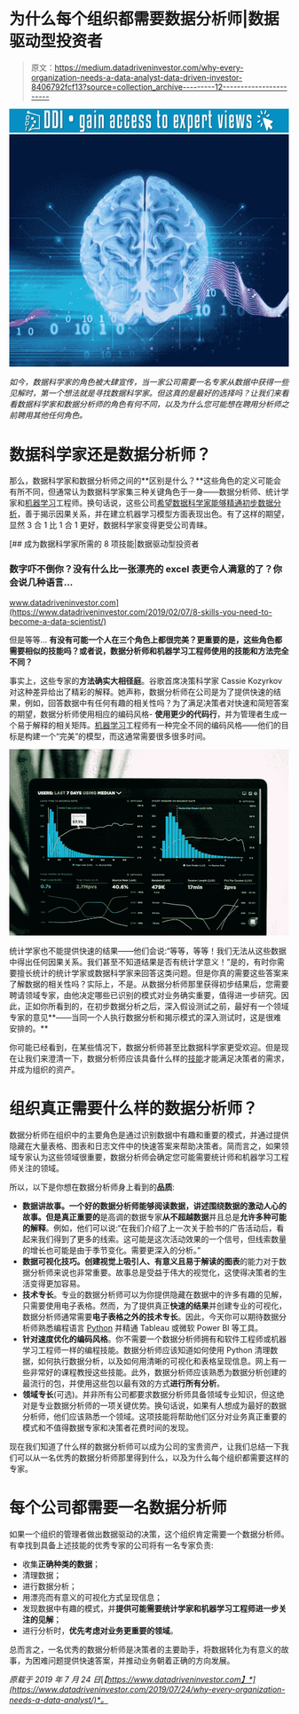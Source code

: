 # 为什么每个组织都需要数据分析师|数据驱动型投资者

> 原文：<https://medium.datadriveninvestor.com/why-every-organization-needs-a-data-analyst-data-driven-investor-8406792fcf13?source=collection_archive---------12----------------------->

[![](img/6032853977a6ada3230bfed48c85f8ff.png)](http://www.track.datadriveninvestor.com/1B9E)![](img/614f2d8d969e442aa46dd34332fa0ae8.png)

*如今，数据科学家的角色被大肆宣传，当一家公司需要一名专家从数据中获得一些见解时，第一个想法就是寻找数据科学家。但这真的是最好的选择吗？让我们来看看数据科学家和数据分析师的角色有何不同，以及为什么您可能想在聘用分析师之前聘用其他任何角色。*

# 数据科学家还是数据分析师？

那么，数据科学家和数据分析师之间的**区别是什么？**这些角色的定义可能会有所不同，但通常认为数据科学家集三种关键角色于一身——数据分析师、统计学家和[机器学习](https://www.datadriveninvestor.com/glossary/machine-learning/)工程师。换句话说，这些公司[希望数据科学家能够精通初步数据分析](https://academy.vertabelo.com/blog/from-data-analyst-to-data-scientist-new-skill-set-new-future/)，善于揭示因果关系，并在建立机器学习模型方面表现出色。有了这样的期望，显然 3 合 1 比 1 合 1 更好，数据科学家变得更受公司青睐。

[](https://www.datadriveninvestor.com/2019/02/07/8-skills-you-need-to-become-a-data-scientist/) [## 成为数据科学家所需的 8 项技能|数据驱动型投资者

### 数字吓不倒你？没有什么比一张漂亮的 excel 表更令人满意的了？你会说几种语言…

www.datadriveninvestor.com](https://www.datadriveninvestor.com/2019/02/07/8-skills-you-need-to-become-a-data-scientist/) 

但是等等… **有没有可能一个人在三个角色上都很完美？更重要的是，这些角色都需要相似的技能吗？或者说，数据分析师和机器学习工程师使用的技能和方法完全不同？**

事实上，这些专家的**方法确实大相径庭**。谷歌首席决策科学家 Cassie Kozyrkov 对这种差异给出了精彩的解释。她声称，数据分析师在公司是为了提供快速的结果，例如，回答数据中有任何有趣的相关性吗？为了满足决策者对快速和简短答案的期望，数据分析师使用相应的编码风格- **使用更少的代码行**，并为管理者生成一个易于解释的相关矩阵。[机器学习](https://www.datadriveninvestor.com/glossary/machine-learning/)工程师有一种完全不同的编码风格——他们的目标是构建一个“完美”的模型，而这通常需要很多很多时间。

![](img/7b5e72de96f1bd57f387afabb71882b3.png)

统计学家也不能提供快速的结果——他们会说:“等等，等等！我们无法从这些数据中得出任何因果关系。我们甚至不知道结果是否有统计学意义！”是的，有时你需要擅长统计的统计学家或数据科学家来回答这类问题。但是你真的需要这些答案来了解数据的相关性吗？实际上，不是。从数据分析师那里获得初步结果后，您需要聘请领域专家，由他决定哪些已识别的模式对业务确实重要，值得进一步研究。因此，正如你所看到的，在初步数据分析之后，深入假设测试之前，最好有一个领域专家的意见**——当同一个人执行数据分析和揭示模式的深入测试时，这是很难安排的。**

你可能已经看到，在某些情况下，数据分析师甚至比数据科学家更受欢迎。但是现在让我们来澄清一下，数据分析师应该具备什么样的[技能](https://www.datadriveninvestor.com/top-5-finance-business-skills/)才能满足决策者的需求，并成为组织的资产。

# 组织真正需要什么样的数据分析师？

数据分析师在组织中的主要角色是通过识别数据中有趣和重要的模式，并通过提供隐藏在大量表格、图表和日志文件中的快速答案来帮助决策者。简而言之，如果领域专家认为这些领域很重要，数据分析师会确定您可能需要统计师和机器学习工程师关注的领域。

所以，以下是你想在数据分析师身上看到的**品质**:

*   **数据讲故事。**一个好的数据分析师能够阅读数据，讲述围绕数据的激动人心的故事。但是真正**重要的**是高调的数据专家**从不超越数据**并且总是**允许多种可能的解释**。例如，他们可以说:“在我们介绍了上一次关于脸书的广告活动后，看起来我们得到了更多的线索。这可能是这次活动效果的一个信号，但线索数量的增长也可能是由于季节变化。需要更深入的分析。”
*   **数据可视化技巧。**创建**视觉上吸引人、有意义且易于解读的图表**的能力对于数据分析师来说也非常重要。故事总是受益于伟大的视觉化，这使得决策者的生活变得更加容易。
*   **技术专长**。专业的数据分析师可以为你提供隐藏在数据中的许多有趣的见解，只需要使用电子表格。然而，为了提供真正**快速的结果**并创建专业的可视化，数据分析师通常需要**电子表格之外的技术专长**。因此，今天你可以期待数据分析师熟悉编程语言 [Python](https://www.datadriveninvestor.com/glossary/python/) 并精通 Tableau 或微软 Power BI 等工具。
*   **针对速度优化的编码风格**。你不需要一个数据分析师拥有和软件工程师或机器学习工程师一样的编程技能。数据分析师应该知道如何使用 Python 清理数据，如何执行数据分析，以及如何用清晰的可视化和表格呈现信息。网上有一些非常好的课程教授这些技能。此外，数据分析师应该熟悉为数据分析创建的最流行的包，并使用这些包以最有效的方式**进行所有分析**。
*   **领域专长**(可选)。并非所有公司都要求数据分析师具备领域专业知识，但这绝对是专业数据分析师的一项关键优势。换句话说，如果有人想成为最好的数据分析师，他们应该熟悉一个领域。这项技能将帮助他们区分对业务真正重要的模式和不值得数据专家和决策者花费时间的发现。

现在我们知道了什么样的数据分析师可以成为公司的宝贵资产，让我们总结一下我们可以从一名优秀的数据分析师那里得到什么，以及为什么每个组织都需要这样的专家。

# 每个公司都需要一名数据分析师

如果一个组织的管理者做出数据驱动的决策，这个组织肯定需要一个数据分析师。有幸找到具备上述技能的优秀专家的公司将有一名专家负责:

*   收集**正确种类的数据**；
*   清理数据；
*   进行数据分析；
*   用漂亮而有意义的可视化方式呈现信息；
*   发现数据中有趣的模式，并**提供可能需要统计学家和机器学习工程师进一步关注的见解**；
*   进行分析时，**优先考虑对业务更重要的领域**。

总而言之，一名优秀的数据分析师是决策者的主要助手，将数据转化为有意义的故事，为困难问题提供快速答案，并推动业务朝着正确的方向发展。

*原载于 2019 年 7 月 24 日*[*【https://www.datadriveninvestor.com】*](https://www.datadriveninvestor.com/2019/07/24/why-every-organization-needs-a-data-analyst/)*。*